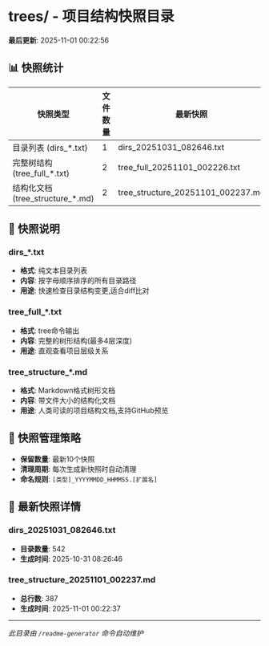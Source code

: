 # trees/ - 项目结构快照目录

**最后更新**: 2025-11-01 00:22:56

## 📊 快照统计

| 快照类型 | 文件数量 | 最新快照 |
|---------|---------|----------|
| 目录列表 (dirs_*.txt) | 1 | dirs_20251031_082646.txt |
| 完整树结构 (tree_full_*.txt) | 2 | tree_full_20251101_002226.txt |
| 结构化文档 (tree_structure_*.md) | 2 | tree_structure_20251101_002237.md |

## 📝 快照说明

### dirs_*.txt
- **格式**: 纯文本目录列表
- **内容**: 按字母顺序排序的所有目录路径
- **用途**: 快速检查目录结构变更,适合diff比对

### tree_full_*.txt
- **格式**: tree命令输出
- **内容**: 完整的树形结构(最多4层深度)
- **用途**: 直观查看项目层级关系

### tree_structure_*.md
- **格式**: Markdown格式树形文档
- **内容**: 带文件大小的结构化文档
- **用途**: 人类可读的项目结构文档,支持GitHub预览

## 🔧 快照管理策略

- **保留数量**: 最新10个快照
- **清理周期**: 每次生成新快照时自动清理
- **命名规则**: `[类型]_YYYYMMDD_HHMMSS.[扩展名]`

## 📂 最新快照详情

### dirs_20251031_082646.txt
- **目录数量**: 542
- **生成时间**: 2025-10-31 08:26:46

### tree_structure_20251101_002237.md
- **总行数**: 387
- **生成时间**: 2025-11-01 00:22:37


---

*此目录由 `/readme-generator` 命令自动维护*
